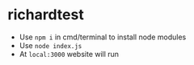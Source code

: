 # richardtest

- Use `npm i` in cmd/terminal to install node modules
- Use `node index.js `
- At `local:3000` website will run
